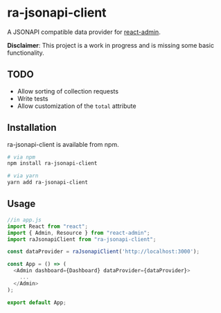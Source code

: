# ra-jsonapi-client

A JSONAPI compatible data provider for
[react-admin](https://github.com/marmelab/react-admin).

**Disclaimer**: This project is a work in progress and is missing some basic
functionality.

## TODO

- Allow sorting of collection requests
- Write tests
- Allow customization of the `total` attribute

## Installation

ra-jsonapi-client is available from npm.

```sh
# via npm
npm install ra-jsonapi-client

# via yarn
yarn add ra-jsonapi-client
```

## Usage

```js
//in app.js
import React from "react";
import { Admin, Resource } from "react-admin";
import raJsonapiClient from "ra-jsonapi-client";

const dataProvider = raJsonapiClient('http://localhost:3000');

const App = () => (
  <Admin dashboard={Dashboard} dataProvider={dataProvider}>
    ...
  </Admin>
);

export default App;
```
